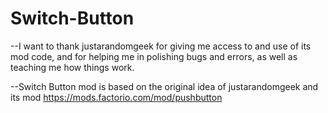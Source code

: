 # Switch-Button

--I want to thank justarandomgeek for giving me access to and use of its mod code, and for helping me in polishing bugs and errors, as well as teaching me how things work.

--Switch Button mod is based on the original idea of justarandomgeek and its mod https://mods.factorio.com/mod/pushbutton
